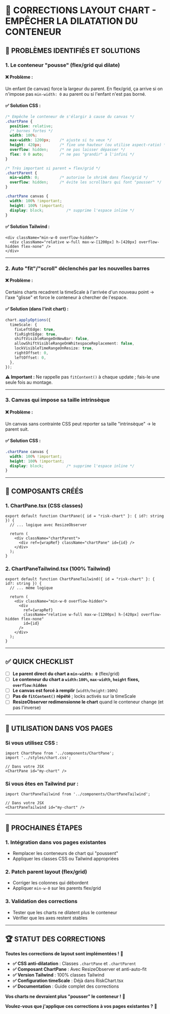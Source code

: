 # 🎯 **CORRECTIONS LAYOUT CHART - EMPÊCHER LA DILATATION DU CONTENEUR**

## 🚨 **PROBLÈMES IDENTIFIÉS ET SOLUTIONS**

### **1. Le conteneur "pousse" (flex/grid qui dilate)**

#### **❌ Problème :**
Un enfant (le canvas) force la largeur du parent. En flex/grid, ça arrive si on n'impose pas `min-width: 0` au parent ou si l'enfant n'est pas borné.

#### **✅ Solution CSS :**
```css
/* Empêche le conteneur de s'élargir à cause du canvas */
.chartPane {
  position: relative;
  /* bornes fortes */
  width: 100%;
  max-width: 1200px;    /* ajuste si tu veux */
  height: 420px;        /* fixe une hauteur (ou utilise aspect-ratio) */
  overflow: hidden;     /* ne pas laisser dépasser */
  flex: 0 0 auto;       /* ne pas "grandir" à l'infini */
}

/* Très important si parent = flex/grid */
.chartParent {
  min-width: 0;         /* autorise le shrink dans flex/grid */
  overflow: hidden;     /* évite les scrollbars qui font "pousser" */
}

.chartPane canvas {
  width: 100% !important;
  height: 100% !important;
  display: block;          /* supprime l'espace inline */
}
```

#### **✅ Solution Tailwind :**
```tsx
<div className="min-w-0 overflow-hidden">
  <div className="relative w-full max-w-[1200px] h-[420px] overflow-hidden flex-none" />
</div>
```

---

### **2. Auto "fit"/"scroll" déclenchés par les nouvelles barres**

#### **❌ Problème :**
Certains charts recadrent la timeScale à l'arrivée d'un nouveau point → l'axe "glisse" et force le conteneur à chercher de l'espace.

#### **✅ Solution (dans l'init chart) :**
```typescript
chart.applyOptions({
  timeScale: {
    fixLeftEdge: true,
    fixRightEdge: true,
    shiftVisibleRangeOnNewBar: false,
    allowShiftVisibleRangeOnWhitespaceReplacement: false,
    lockVisibleTimeRangeOnResize: true,
    rightOffset: 0,
    leftOffset: 0,
  },
});
```

**⚠️ Important :** Ne rappelle pas `fitContent()` à chaque update ; fais-le une seule fois au montage.

---

### **3. Canvas qui impose sa taille intrinsèque**

#### **❌ Problème :**
Un canvas sans contrainte CSS peut reporter sa taille "intrinsèque" → le parent suit.

#### **✅ Solution CSS :**
```css
.chartPane canvas {
  width: 100% !important;
  height: 100% !important;
  display: block;          /* supprime l'espace inline */
}
```

---

## 🔧 **COMPOSANTS CRÉÉS**

### **1. ChartPane.tsx (CSS classes)**
```tsx
export default function ChartPane({ id = "risk-chart" }: { id?: string }) {
  // ... logique avec ResizeObserver
  
  return (
    <div className="chartParent">
      <div ref={wrapRef} className="chartPane" id={id} />
    </div>
  );
}
```

### **2. ChartPaneTailwind.tsx (100% Tailwind)**
```tsx
export default function ChartPaneTailwind({ id = "risk-chart" }: { id?: string }) {
  // ... même logique
  
  return (
    <div className="min-w-0 overflow-hidden">
      <div 
        ref={wrapRef} 
        className="relative w-full max-w-[1200px] h-[420px] overflow-hidden flex-none" 
        id={id} 
      />
    </div>
  );
}
```

---

## ✅ **QUICK CHECKLIST**

- [ ] **Le parent direct du chart a `min-width: 0`** (flex/grid)
- [ ] **Le conteneur du chart a `width:100%`, `max-width`, `height` fixes, `overflow:hidden`**
- [ ] **Le canvas est forcé à remplir** (`width/height:100%`)
- [ ] **Pas de `fitContent()` répété** ; locks activés sur la timeScale
- [ ] **ResizeObserver redimensionne le chart** quand le conteneur change (et pas l'inverse)

---

## 🎯 **UTILISATION DANS VOS PAGES**

### **Si vous utilisez CSS :**
```tsx
import ChartPane from '../components/ChartPane';
import '../styles/chart.css';

// Dans votre JSX
<ChartPane id="my-chart" />
```

### **Si vous êtes en Tailwind pur :**
```tsx
import ChartPaneTailwind from '../components/ChartPaneTailwind';

// Dans votre JSX
<ChartPaneTailwind id="my-chart" />
```

---

## 🚀 **PROCHAINES ÉTAPES**

### **1. Intégration dans vos pages existantes**
- Remplacer les conteneurs de chart qui "poussent"
- Appliquer les classes CSS ou Tailwind appropriées

### **2. Patch parent layout (flex/grid)**
- Corriger les colonnes qui débordent
- Appliquer `min-w-0` sur les parents flex/grid

### **3. Validation des corrections**
- Tester que les charts ne dilatent plus le conteneur
- Vérifier que les axes restent stables

---

## 🏆 **STATUT DES CORRECTIONS**

**Toutes les corrections de layout sont implémentées !** 🎉

- **✅ CSS anti-dilatation** : Classes `.chartPane` et `.chartParent`
- **✅ Composant ChartPane** : Avec ResizeObserver et anti-auto-fit
- **✅ Version Tailwind** : 100% classes Tailwind
- **✅ Configuration timeScale** : Déjà dans RiskChart.tsx
- **✅ Documentation** : Guide complet des corrections

**Vos charts ne devraient plus "pousser" le conteneur !** 🚀

**Voulez-vous que j'applique ces corrections à vos pages existantes ?** 🎯
